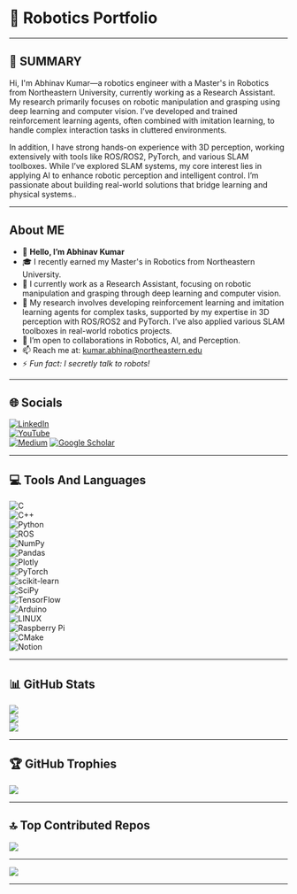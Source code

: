 # 🤖 Robotics Portfolio

---

## 🚀 SUMMARY

Hi, I'm Abhinav Kumar—a robotics engineer with a Master's in Robotics from Northeastern University, currently working as a Research Assistant. My research primarily focuses on robotic manipulation and grasping using deep learning and computer vision. I’ve developed and trained reinforcement learning agents, often combined with imitation learning, to handle complex interaction tasks in cluttered environments.

In addition, I have strong hands-on experience with 3D perception, working extensively with tools like ROS/ROS2, PyTorch, and various SLAM toolboxes. While I’ve explored SLAM systems, my core interest lies in applying AI to enhance robotic perception and intelligent control. I’m passionate about building real-world solutions that bridge learning and physical systems..

---

## About ME

- 👋 **Hello, I’m Abhinav Kumar**
- 🎓 I recently earned my Master's in Robotics from Northeastern University.
- 🔬 I currently work as a Research Assistant, focusing on robotic manipulation and grasping through deep learning and computer vision.
- 🔭 My research involves developing reinforcement learning and imitation learning agents for complex tasks, supported by my expertise in 3D perception with ROS/ROS2 and PyTorch. I’ve also applied various SLAM toolboxes in real-world robotics projects.
- 🤝 I’m open to collaborations in Robotics, AI, and Perception.
- 📫 Reach me at: [kumar.abhina@northeastern.edu](mailto:kumar.abhina@northeastern.edu)
- ⚡ *Fun fact: I secretly talk to robots!*
---

## 🌐 Socials

[![LinkedIn](https://img.shields.io/badge/LinkedIn-%230077B5.svg?logo=linkedin&logoColor=white)](https://www.linkedin.com/in/abhinav-kumar2000/)  
[![YouTube](https://img.shields.io/badge/YouTube-%23FF0000.svg?logo=YouTube&logoColor=white)](https://www.youtube.com/@RobuRishabh)  
[![Medium](https://img.shields.io/badge/Medium-%23000000.svg?logo=Medium&logoColor=white)]([https://medium.com/@RobuRishabh](https://medium.com/@abhinav6698))  
[![Google Scholar](https://img.shields.io/badge/Google%20Scholar-Profile-blue?style=for-the-badge)](https://scholar.google.com/citations?hl=en&user=hp-KCkIAAAAJ)

---

## 💻 Tools And Languages

![C](https://img.shields.io/badge/c-%2300599C.svg?style=for-the-badge&logo=c&logoColor=white)  
![C++](https://img.shields.io/badge/c++-%2300599C.svg?style=for-the-badge&logo=c%2B%2B&logoColor=white)  
![Python](https://img.shields.io/badge/python-3670A0?style=for-the-badge&logo=python&logoColor=ffdd54)  
![ROS](https://img.shields.io/badge/ros-%230A0FF9.svg?style=for-the-badge&logo=ros&logoColor=white)  
![NumPy](https://img.shields.io/badge/numpy-%23013243.svg?style=for-the-badge&logo=numpy&logoColor=white)  
![Pandas](https://img.shields.io/badge/pandas-%23150458.svg?style=for-the-badge&logo=pandas&logoColor=white)  
![Plotly](https://img.shields.io/badge/Plotly-%233F4F75.svg?style=for-the-badge&logo=plotly&logoColor=white)  
![PyTorch](https://img.shields.io/badge/PyTorch-%23EE4C2C.svg?style=for-the-badge&logo=PyTorch&logoColor=white)  
![scikit-learn](https://img.shields.io/badge/scikit--learn-%23F7931E.svg?style=for-the-badge&logo=scikit-learn&logoColor=white)  
![SciPy](https://img.shields.io/badge/SciPy-%230C55A5.svg?style=for-the-badge&logo=scipy&logoColor=white)  
![TensorFlow](https://img.shields.io/badge/TensorFlow-%23FF6F00.svg?style=for-the-badge&logo=TensorFlow&logoColor=white)  
![Arduino](https://img.shields.io/badge/-Arduino-00979D?style=for-the-badge&logo=Arduino&logoColor=white)  
![LINUX](https://img.shields.io/badge/Linux-FCC624?style=for-the-badge&logo=linux&logoColor=black)  
![Raspberry Pi](https://img.shields.io/badge/-RaspberryPi-C51A4A?style=for-the-badge&logo=Raspberry-Pi)  
![CMake](https://img.shields.io/badge/CMake-%23008FBA.svg?style=for-the-badge&logo=cmake&logoColor=white)  
![Notion](https://img.shields.io/badge/Notion-%23000000.svg?style=for-the-badge&logo=notion&logoColor=white)

---

## 📊 GitHub Stats

![](https://github-readme-stats.vercel.app/api?username=kumar-abhina&theme=dark&hide_border=false&include_all_commits=false&count_private=false)  
![](https://github-readme-streak-stats.herokuapp.com/?user=kumar-abhina&theme=dark&hide_border=false)  
![](https://github-readme-stats.vercel.app/api/top-langs/?username=kumar-abhina&theme=dark&hide_border=false&include_all_commits=false&count_private=false&layout=compact)


---

## 🏆 GitHub Trophies

![](https://github-profile-trophy.vercel.app/?username=roburishabh&theme=radical&no-frame=false&no-bg=true&margin-w=4)

---

## 🔝 Top Contributed Repos

![](https://github-contributor-stats.vercel.app/api?username=roburishabh&limit=5&theme=dark&combine_all_yearly_contributions=true)

---

[![](https://visitcount.itsvg.in/api?id=roburishabh&icon=0&color=0)](https://visitcount.itsvg.in)

---
